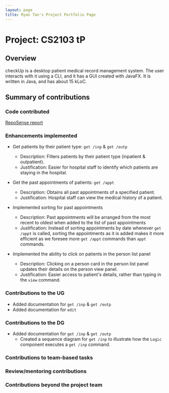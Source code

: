 ```yaml
---
layout: page
title: Ryan Tan's Project Portfolio Page
---
```


# Project: CS2103 tP

## Overview

checkUp is a desktop patient medical record management system. The user interacts with it using a CLI, and it has a GUI 
created with JavaFX. It is written in Java, and has about 15 kLoC.

## Summary of contributions

### Code contributed

[RepoSense report](https://nus-cs2103-ay2223s1.github.io/tp-dashboard/?search=ryan-tan00&breakdown=true)

### Enhancements implemented

* Get patients by their patient type: `get /inp` & `get /outp`
  * Description: Filters patients by their patient type (inpatient & outpatient).
  * Justification: Easier for hospital staff to identify which patients are staying in the hospital.

* Get the past appointments of patients: `get /appt`
  * Description: Obtains all past appointments of a specified patient.
  * Justification: Hospital staff can view the medical history of a patient.

* Implemented sorting for past appointments
  * Description: Past appointments will be arranged from the most recent to oldest when added to the list of past 
                 appointments
  * Justification: Instead of sorting appointments by date whenever `get /appt` is called, sorting the appointments as 
                   it is added makes it more efficient as we foresee more `get /appt` commands than `appt` commands.

* Implemented the ability to click on patients in the person list panel
  * Description: Clicking on a person card in the person list panel updates their details on the person view panel.
  * Justification: Easier access to patient's details, rather than typing in the `view` command.

### Contributions to the UG

* Added documentation for `get /inp` & `get /outp`
* Added documentation for `edit`

### Contributions to the DG

* Added documentation for `get /inp` & `get /outp`
  * Created a sequence diagram for `get /inp` to illustrate how the `Logic` component executes a `get /inp` command.

### Contributions to team-based tasks

### Review/mentoring contributions

### Contributions beyond the project team

